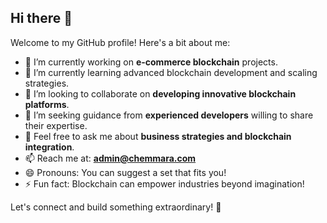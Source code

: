 ## Hi there 👋

Welcome to my GitHub profile! Here's a bit about me:

- 🔭 I’m currently working on **e-commerce blockchain** projects.  
- 🌱 I’m currently learning advanced blockchain development and scaling strategies.  
- 👯 I’m looking to collaborate on **developing innovative blockchain platforms**.  
- 🤔 I’m seeking guidance from **experienced developers** willing to share their expertise.  
- 💬 Feel free to ask me about **business strategies and blockchain integration**.  
- 📫 Reach me at: **admin@chemmara.com**  
- 😄 Pronouns: You can suggest a set that fits you!  
- ⚡ Fun fact: Blockchain can empower industries beyond imagination!  

Let's connect and build something extraordinary! 🚀  
